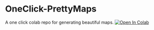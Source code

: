 # OneClick-PrettyMaps
A one click colab repo for generating beautiful maps. 
[![Open In Colab](https://colab.research.google.com/assets/colab-badge.svg)](https://colab.research.google.com/drive/1-8JKzJYV3dAw5Z7d7L6-JnVcYCcscczE#scrollTo=ZHRrxBG6iJUh)

